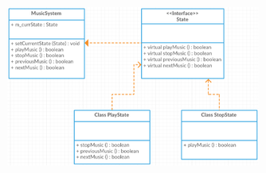 ![picture](https://github.com/Subham-Mallick/Programming/blob/master/Machine%20Coding/Music%20System/2019-11-27_01h45_18.png)

